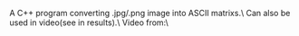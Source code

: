 A C++ program converting .jpg/.png image into ASCII matrixs.\\
Can also be used in video(see in results).\\
Video from:\\

